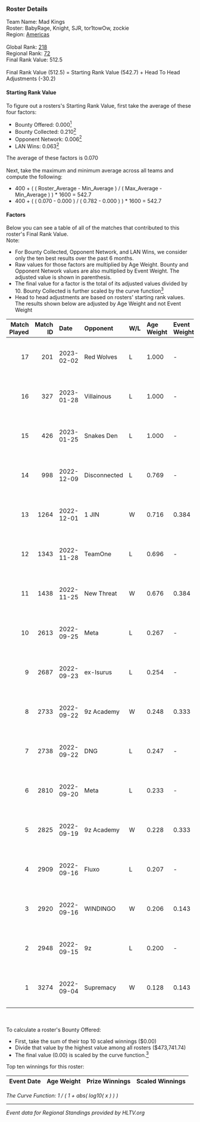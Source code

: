 ### Roster Details<br />
Team Name: Mad Kings<br />
Roster: BabyRage, Knight, SJR, tor1towOw, zockie<br />
Region: [Americas]( ../standings_americas.md)<br />
<br />
Global Rank: [218](../standings_global.md)<br />
Regional Rank: [72]( ../standings_americas.md)<br />
Final Rank Value:  512.5<br />
<br />
Final Rank Value (512.5) = Starting Rank Value (542.7) + Head To Head Adjustments (-30.2)<br />

#### Starting Rank Value<br />
To figure out a rosters's Starting Rank Value, first take the average of these four factors:<br />
- Bounty Offered: 0.000[<sup>1</sup>](#table2)
- Bounty Collected: 0.210[<sup>2</sup>](#table1)
- Opponent Network: 0.006[<sup>2</sup>](#table1)
- LAN Wins: 0.063[<sup>2</sup>](#table1)

The average of these factors is 0.070<br />
<br />
Next, take the maximum and minimum average across all teams and compute the following:<br />
- 400 + ( ( Roster_Average - Min_Average ) / ( Max_Average - Min_Average ) ) * 1600 = 542.7
- 400 + ( ( 0.070 - 0.000 ) / ( 0.782 - 0.000 ) ) * 1600 = 542.7


#### Factors<br />
Below you can see a table of all of the matches that contributed to this roster's Final Rank Value.<br />
Note:<br />

- For Bounty Collected, Opponent Network, and LAN Wins, we consider only the ten best results over the past 6 months.
- Raw values for those factors are multiplied by Age Weight. Bounty and Opponent Network values are also multiplied by Event Weight. The adjusted value is shown in parenthesis.
- The final value for a factor is the total of its adjusted values divided by 10. Bounty Collected is further scaled by the curve function[<sup>3</sup>](#curveFunction)
- Head to head adjustments are based on rosters' starting rank values. The results shown below are adjusted by Age Weight and not Event Weight
<span id="table1"></span><br />


| Match Played | Match ID | Date       | Opponent     | W/L | Age Weight | Event Weight | Bounty Collected | Opponent Network | LAN Wins  | H2H Adj. | Roster                                      |
| -: | -: | :- | :- | :- | :- | :- | :- | :- | :- | -: | :- |
|           17 |      201 | 2023-02-02 | Red Wolves   | L   | 1.000      | -            | -                | -                | -         |   -11.02 | BabyRage, Knight, SJR, tor1towOw, zockie    |
|           16 |      327 | 2023-01-28 | Villainous   | L   | 1.000      | -            | -                | -                | -         |   -13.27 | BabyRage, Knight, SJR, tor1towOw, zockie    |
|           15 |      426 | 2023-01-25 | Snakes Den   | L   | 1.000      | -            | -                | -                | -         |   -16.89 | BabyRage, Knight, SJR, tor1towOw, zockie    |
|           14 |      998 | 2022-12-09 | Disconnected | L   | 0.769      | -            | -                | -                | -         |   -12.30 | BabyRage, Knight, KOT3, Slayerhz, zockie    |
|           13 |     1264 | 2022-12-01 | 1 JIN        | W   | 0.716      | 0.384        | 0.006 (0.002)    | 0.192 (0.053)    | 0 (0.000) |    15.25 | BabyRage, Knight, KOT3, Slayerhz, zockie    |
|           12 |     1343 | 2022-11-28 | TeamOne      | L   | 0.696      | -            | -                | -                | -         |    -2.73 | BabyRage, Knight, KOT3, Slayerhz, zockie    |
|           11 |     1438 | 2022-11-25 | New Threat   | W   | 0.676      | 0.384        | 0.000 (0.000)    | 0.000 (0.000)    | 0 (0.000) |     6.39 | BabyRage, Knight, KOT3, Slayerhz, zockie    |
|           10 |     2613 | 2022-09-25 | Meta         | L   | 0.267      | -            | -                | -                | -         |    -1.97 | BabyRage, Knight, KOT3, Slayerhz, zockie    |
|            9 |     2687 | 2022-09-23 | ex-Isurus    | L   | 0.254      | -            | -                | -                | -         |    -1.23 | BabyRage, Knight, KOT3, Slayerhz, zockie    |
|            8 |     2733 | 2022-09-22 | 9z Academy   | W   | 0.248      | 0.333        | 0.000 (0.000)    | 0.010 (0.001)    | 1 (0.248) |     3.66 | BabyRage, Knight, KOT3, Slayerhz, zockie    |
|            7 |     2738 | 2022-09-22 | DNG          | L   | 0.247      | -            | -                | -                | -         |    -1.89 | BabyRage, Knight, KOT3, Slayerhz, zockie    |
|            6 |     2810 | 2022-09-20 | Meta         | L   | 0.233      | -            | -                | -                | -         |    -1.62 | BabyRage, Knight, KOT3, Slayerhz, zockie    |
|            5 |     2825 | 2022-09-19 | 9z Academy   | W   | 0.228      | 0.333        | 0.000 (0.000)    | 0.010 (0.001)    | 1 (0.228) |     3.38 | BabyRage, Knight, KOT3, Slayerhz, zockie    |
|            4 |     2909 | 2022-09-16 | Fluxo        | L   | 0.207      | -            | -                | -                | -         |    -0.83 | BabyRage, Hezz, Knight, KOT3, zockie        |
|            3 |     2920 | 2022-09-16 | WINDINGO     | W   | 0.206      | 0.143        | 0.002 (0.000)    | 0.210 (0.006)    | 0 (0.000) |     4.37 | BabyRage, Knight, KOT3, Slayerhz, zockie    |
|            2 |     2948 | 2022-09-15 | 9z           | L   | 0.200      | -            | -                | -                | -         |    -0.78 | BabyRage, Knight, KOT3, Slayerhz, zockie    |
|            1 |     3274 | 2022-09-04 | Supremacy    | W   | 0.128      | 0.143        | 0.000 (0.000)    | 0.000 (0.000)    | 1 (0.128) |     1.25 | BabyRage, ExtasY, Knight, Notjuanjo, zockie |

<br />
<span id="table2"></span><br />
To calculate a roster's Bounty Offered:<br />

- First, take the sum of their top 10 scaled winnings ($0.00)
- Divide that value by the highest value among all rosters ($473,741.74)
- The final value (0.00) is scaled by the curve function.[<sup>3</sup>](#curveFunction)

Top ten winnings for this roster:<br />

| Event Date | Age Weight | Prize Winnings | Scaled Winnings |
| :- | -: | :- | :- |


<span id="curveFunction"></span>_The Curve Function: 1 / ( 1 + abs( log10( x ) ) )_<br />

---
_Event data for Regional Standings provided by HLTV.org_<br />
